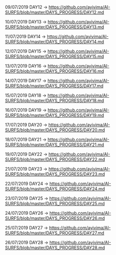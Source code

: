 
09/07/2019  DAY12 -> https://github.com/ayivima/AI-SURFS/blob/master/DAYS_PROGRESS/DAY12.md

10/07/2019  DAY13 -> https://github.com/ayivima/AI-SURFS/blob/master/DAYS_PROGRESS/DAY13.md

11/07/2019  DAY14 -> https://github.com/ayivima/AI-SURFS/blob/master/DAYS_PROGRESS/DAY14.md

12/07/2019  DAY15 -> https://github.com/ayivima/AI-SURFS/blob/master/DAYS_PROGRESS/DAY15.md

13/07/2019  DAY16 -> https://github.com/ayivima/AI-SURFS/blob/master/DAYS_PROGRESS/DAY16.md

14/07/2019  DAY17 -> https://github.com/ayivima/AI-SURFS/blob/master/DAYS_PROGRESS/DAY17.md

15/07/2019  DAY18 -> https://github.com/ayivima/AI-SURFS/blob/master/DAYS_PROGRESS/DAY18.md

16/07/2019  DAY19 -> https://github.com/ayivima/AI-SURFS/blob/master/DAYS_PROGRESS/DAY19.md

17/07/2019  DAY20 -> https://github.com/ayivima/AI-SURFS/blob/master/DAYS_PROGRESS/DAY20.md

18/07/2019  DAY21 -> https://github.com/ayivima/AI-SURFS/blob/master/DAYS_PROGRESS/DAY21.md

19/07/2019  DAY22 -> https://github.com/ayivima/AI-SURFS/blob/master/DAYS_PROGRESS/DAY22.md

21/07/2019  DAY23 -> https://github.com/ayivima/AI-SURFS/blob/master/DAYS_PROGRESS/DAY23.md

22/07/2019  DAY24 -> https://github.com/ayivima/AI-SURFS/blob/master/DAYS_PROGRESS/DAY24.md

23/07/2019  DAY25 -> https://github.com/ayivima/AI-SURFS/blob/master/DAYS_PROGRESS/DAY25.md

24/07/2019  DAY26 -> https://github.com/ayivima/AI-SURFS/blob/master/DAYS_PROGRESS/DAY26.md

25/07/2019  DAY27 -> https://github.com/ayivima/AI-SURFS/blob/master/DAYS_PROGRESS/DAY27.md

26/07/2019  DAY28 -> https://github.com/ayivima/AI-SURFS/blob/master/DAYS_PROGRESS/DAY28.md
